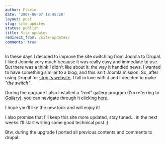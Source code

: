 ```yaml
---
author: Flavio
date: '2007-06-07 18:49:20'
layout: post
slug: site-updates
status: publish
title: Site updates
redirect_from: /site-updates/
comments: true
---
```


In these days I decided to improve the site switching from Joomla to Drupal.
I liked Joomla very much because it was really easy and immediate to use. But
there was a think I didn't like about it: the way it handled news. I wanted to
have something similar to a blog, and this isn't Joomla mission. So, after
using Drupal for [strigi's website](http://strigi.sf.net), I fall in love with
it and I decided to make _"the switch"_.

During the upgrade I also installed a _"real"_ gallery program (I'm referring
to _[Gallery](http://gallery.sourceforge.net/)_), you can navigate through it
clicking [here](/gallery).

I hope you'll like the new look and will enjoy it!

I also promise that I'll keep this site more updated, stay tuned... in the
next weeks I'll start writing some good technical post ;)

Btw, during the upgrade I ported all previous contents and comments to drupal.

